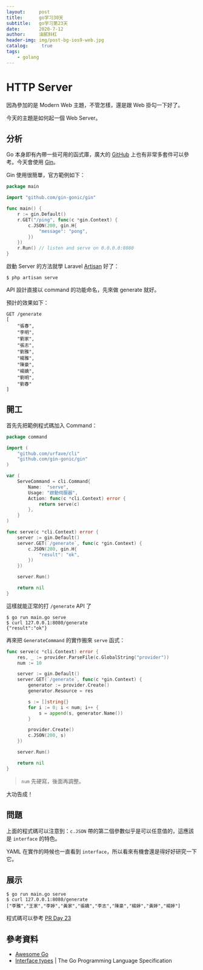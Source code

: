 ```yaml
---
layout:     post
title:      go学习30天
subtitle:   go学习第23天
date:       2020-7-12
author:     油腻斜杠
header-img: img/post-bg-ios9-web.jpg
catalog: 	 true
tags:
    - golang
---
```

# HTTP Server

因為參加的是 Modern Web 主題，不管怎樣，還是跟 Web 掛勾一下好了。

今天的主題是如何起一個 Web Server。

## 分析

Go 本身即有內帶一些可用的函式庫，廣大的 [GitHub][Awesome Go] 上也有非常多套件可以參考。今天會使用 [Gin](https://github.com/gin-gonic/gin)。

Gin 使用很簡單，官方範例如下：

```go
package main

import "github.com/gin-gonic/gin"

func main() {
	r := gin.Default()
	r.GET("/ping", func(c *gin.Context) {
		c.JSON(200, gin.H{
			"message": "pong",
		})
	})
	r.Run() // listen and serve on 0.0.0.0:8080
}
```

啟動 Server 的方法就學 Laravel [Artisan][] 好了：

```
$ php artisan serve
```

API 設計直接以 command 的功能命名，先來做 generate 就好。

預計的效果如下：

```
GET /generate
[
    "張春",
    "李明",
    "劉家",
    "張志",
    "劉雅",
    "楊雅",
    "陳豪",
    "楊嬌",
    "劉明",
    "劉春"
]
```

## 開工

首先先把範例程式碼加入 Command：

```go
package command

import (
	"github.com/urfave/cli"
	"github.com/gin-gonic/gin"
)

var (
	ServeCommand = cli.Command{
		Name:  "serve",
		Usage: "啟動伺服器",
		Action: func(c *cli.Context) error {
			return serve(c)
		},
	}
)

func serve(c *cli.Context) error {
	server := gin.Default()
	server.GET(`/generate`, func(c *gin.Context) {
		c.JSON(200, gin.H{
			"result": "ok",
		})
	})

	server.Run()

	return nil
}
```

這樣就能正常的打 `/generate` API 了

```
$ go run main.go serve
$ curl 127.0.0.1:8080/generate
{"result":"ok"}
```

再來把 `GenerateCommand` 的實作搬來 `serve` 函式：

```go
func serve(c *cli.Context) error {
	res, _ := provider.ParseFile(c.GlobalString("provider"))
	num := 10

	server := gin.Default()
	server.GET(`/generate`, func(c *gin.Context) {
		generator := provider.Create()
		generator.Resource = res

		s := []string{}
		for i := 0; i < num; i++ {
			s = append(s, generator.Name())
		}

		provider.Create()
		c.JSON(200, s)
	})

	server.Run()

	return nil
}
```

> `num` 先硬寫，後面再調整。

大功告成！

## 問題

上面的程式碼可以注意到：`c.JSON` 帶的第二個參數似乎是可以任意值的，這應該是 `interface` 的特色。

YAML 在實作的時候也一直看到 `interface`，所以看來有機會還是得好好研究一下它。

## 展示

```
$ go run main.go serve
$ curl 127.0.0.1:8080/generate
["李雅","王家","李婷","黃家","張嬌","李志","陳豪","楊婷","黃婷","楊婷"]
```

程式碼可以參考 [PR Day 23](https://github.com/MilesChou/namer/pull/9)

## 參考資料

* [Awesome Go][]
* [Interface types](https://golang.org/ref/spec#Interface_types) | The Go Programming Language Specification

[Awesome Go]: https://awesome-go.com/
[Artisan]: https://laravel.com/docs/5.5/artisan
